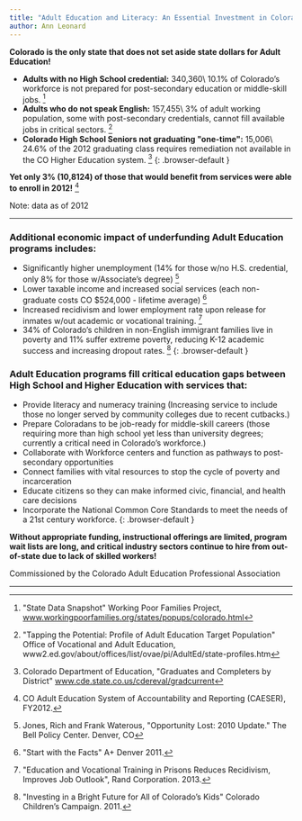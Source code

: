 ```yaml
---
title: "Adult Education and Literacy: An Essential Investment in Colorado in 2014"
author: Ann Leonard
---
```

**Colorado is the only state that does not set aside state dollars for Adult Education!**

  * **Adults with no High School credential:** 340,360\\
  10.1% of Colorado’s workforce is not prepared for post-secondary education or middle-skill jobs. [^1]
  * **Adults who do not speak English:** 157,455\\
  3% of adult working population, some with post-secondary credentials, cannot fill available jobs in critical sectors. [^2]
  * **Colorado High School Seniors not graduating "one-time":** 15,006\\
  24.6% of the 2012 graduating class requires remediation not available in the CO Higher Education system. [^3]
  {: .browser-default }

**Yet only 3% (10,8124) of those that would benefit from services were able to enroll in 2012!** [^4]

Note:  data as of 2012

-----

### Additional economic impact of underfunding Adult Education programs includes:

  * Significantly higher unemployment (14% for those w/no H.S. credential, only 8% for those w/Associate’s degree) [^5]
  * Lower taxable income and increased social services (each non-graduate costs CO $524,000 - lifetime average) [^6]
  * Increased recidivism and lower employment rate upon release for inmates w/out academic or vocational training. [^7]
  * 34% of Colorado’s children in non-English immigrant families live in poverty and 11% suffer extreme poverty, reducing K-12 academic success and increasing dropout rates. [^8]
  {: .browser-default }

### Adult Education programs fill critical education gaps between High School and Higher Education with services that:

  * Provide literacy and numeracy training (Increasing service to include those no longer served by community colleges due to recent cutbacks.)
  * Prepare Coloradans to be job-ready for middle-skill careers (those requiring more than high school yet less than university degrees; currently a critical need in Colorado’s workforce.)
  * Collaborate with Workforce centers and function as pathways to post-secondary opportunities
  * Connect families with vital resources to stop the cycle of poverty and incarceration
  * Educate citizens so they can make informed civic, financial, and health care decisions
  * Incorporate the National Common Core Standards to meet the needs of a 21st century workforce.
  {: .browser-default }
  
**Without appropriate funding, instructional offerings are limited, program wait lists are long, and critical industry sectors continue to hire from out-of-state due to lack of skilled workers!**

Commissioned by the Colorado Adult Education Professional Association

-----

[^1]: "State Data Snapshot" Working Poor Families Project, www.workingpoorfamilies.org/states/popups/colorado.html
[^2]: "Tapping the Potential: Profile of Adult Education Target Population" Office of Vocational and Adult Education, www2.ed.gov/about/offices/list/ovae/pi/AdultEd/state-profiles.htm
[^3]: Colorado Department of Education, "Graduates and Completers by District" www.cde.state.co.us/cdereval/gradcurrent
[^4]: CO Adult Education System of Accountability and Reporting (CAESER), FY2012.
[^5]: Jones, Rich and Frank Waterous, "Opportunity Lost: 2010 Update." The Bell Policy Center. Denver, CO
[^6]: "Start with the Facts" A+ Denver 2011.
[^7]: "Education and Vocational Training in Prisons Reduces Recidivism, Improves Job Outlook", Rand Corporation. 2013.
[^8]: "Investing in a Bright Future for All of Colorado’s Kids" Colorado Children’s Campaign. 2011.